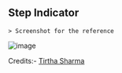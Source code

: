 ## Step Indicator

    > Screenshot for the reference

![image](https://github.com/user-attachments/assets/9ffe155c-a0b1-4f8b-8fb3-6bb64c2eb876)


Credits:- [Tirtha Sharma](https://github.com/genze121 "Tirtha Sharma")
